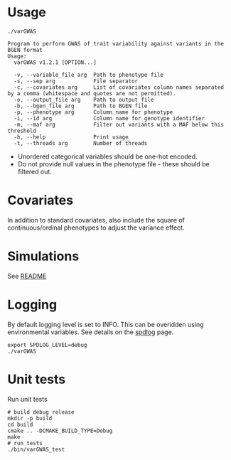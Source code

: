 # Usage

```shell
./varGWAS

Program to perform GWAS of trait variability against variants in the BGEN format
Usage:
  varGWAS v1.2.1 [OPTION...]

  -v, --variable_file arg  Path to phenotype file
  -s, --sep arg            File separator
  -c, --covariates arg     List of covariates column names separated by a comma (whitespace and quotes are not permitted).
  -o, --output_file arg    Path to output file
  -b, --bgen_file arg      Path to BGEN file
  -p, --phenotype arg      Column name for phenotype
  -i, --id arg             Column name for genotype identifier
  -m, --maf arg            Filter out variants with a MAF below this threshold
  -h, --help               Print usage
  -t, --threads arg        Number of threads
```

- Unordered categorical variables should be one-hot encoded.
- Do not provide null values in the phenotype file - these should be filtered out.

# Covariates

In addition to standard covariates, also include the square of continuous/ordinal phenotypes to adjust the variance effect. 

# Simulations

See [README](https://github.com/MRCIEU/varGWAS/blob/master/sim/README.md)

# Logging

By default logging level is set to INFO. This can be overidden using environmental variables. See details on
the [spdlog](https://github.com/gabime/spdlog#load-log-levels-from-env-variable-or-from-argv) page.

```shell
export SPDLOG_LEVEL=debug
./varGWAS
```

# Unit tests

Run unit tests

```shell
# build debug release
mkdir -p build
cd build
cmake .. -DCMAKE_BUILD_TYPE=Debug
make
# run tests
./bin/varGWAS_test
```